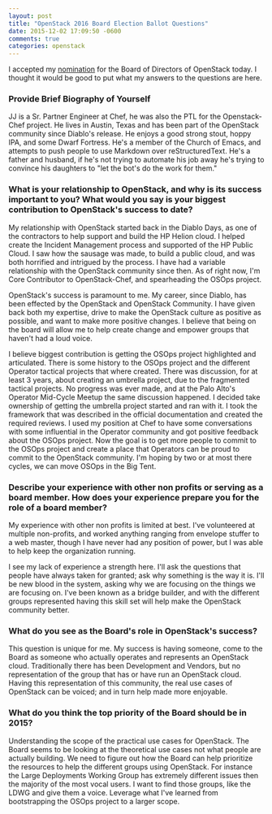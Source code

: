 ```yaml
---
layout: post
title: "OpenStack 2016 Board Election Ballot Questions"
date: 2015-12-02 17:09:50 -0600
comments: true
categories: openstack
---
```


I accepted my [nomination][nomination] for the Board of Directors of OpenStack today.
I thought it would be good to put what my answers to the questions are here.

### Provide Brief Biography of Yourself

JJ is a Sr. Partner Engineer at Chef, he was also the PTL for the Openstack-Chef project.
He lives in Austin, Texas and has been part of the OpenStack community since Diablo's release.
He enjoys a good strong stout, hoppy IPA, and some Dwarf Fortress. He's a member
of the Church of Emacs, and attempts to push people to use Markdown over reStructuredText.
He's a father and husband, if he's not trying to automate his job away he's
trying to convince his daughters to "let the bot's do the work for them."

### What is your relationship to OpenStack, and why is its success important to you? What would you say is your biggest contribution to OpenStack's success to date?
My relationship with OpenStack started back in the Diablo Days, as one of the contractors
to help support and build the HP Helion cloud. I helped create the Incident Management process
and supported of the HP Public Cloud. I saw how the sausage was made, to build a public cloud,
and was both horrified and intrigued by the process. I have had a variable relationship
with the OpenStack community since then. As of right now, I'm Core Contributor to
OpenStack-Chef, and spearheading the OSOps project.

OpenStack's success is paramount to me. My career, since Diablo, has been effected by
the OpenStack and OpenStack Community.  I have given back both my expertise,
drive to make the OpenStack culture as positive as possible, and want to make
more positive changes.  I believe that being on the board will allow me to help
create change and empower groups that haven't had a loud voice.

I believe biggest contribution is getting the OSOps project highlighted and articulated.
There is some history to the OSOps project and the different Operator tactical projects that
where created. There was discussion, for at least 3 years, about creating an umbrella project,
due to the fragmented tactical projects. No progress was ever made, and at the Palo Alto's Operator
Mid-Cycle Meetup the same discussion happened. I decided take ownership of getting
the umbrella project started and ran with it. I took the framework that was described in
the official documentation and created the required reviews. I used my position at Chef to have some conversations
with some influential in the Operator community and got positive feedback about the OSOps project.
Now the goal is to get more people to commit to the OSOps project and create a place that Operators
can be proud to commit to the OpenStack community. I'm hoping by two or at most
there cycles, we can move OSOps in the Big Tent.

### Describe your experience with other non profits or serving as a board member. How does your experience prepare you for the role of a board member?
My experience with other non profits is limited at best. I've volunteered at multiple
non-profits, and worked anything ranging from envelope stuffer to a web master,
though I have never had any position of power, but I was able to help keep the
organization running.

I see my lack of experience a strength here. I'll ask the questions that people
have always taken for granted; ask why something is the way it is.  I'll be new
blood in the system, asking why we are focusing on the things we are
focusing on.  I've been known as a bridge builder, and with the different groups
represented having this skill set will help make the OpenStack community better.

### What do you see as the Board's role in OpenStack's success?
This question is unique for me. My success is having someone, come to the
Board as someone who actually operates and represents an OpenStack cloud.
Traditionally there has been Development and Vendors, but no representation of
the group that has or have run an OpenStack cloud. Having this representation of
this community, the real use cases of OpenStack can be voiced; and in turn help
made more enjoyable.

### What do you think the top priority of the Board should be in 2015?
Understanding the scope of the practical use cases for OpenStack. The Board seems
to be looking at the theoretical use cases not what people are actually building.
We need to figure out how the Board can help prioritize the resources to help
the different groups using OpenStack. For instance the Large Deployments Working
Group has extremely different issues then the majority of the most vocal users.
I want to find those groups, like the LDWG and give them a voice. Leverage what
I've learned from bootstrapping the OSOps project to a larger scope.

[nomination]: https://www.openstack.org/community/members/profile/19802
